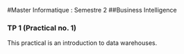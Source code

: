 #Master Informatique : Semestre 2
##Business Intelligence
### TP 1 (Practical no. 1)
This practical is an introduction to data warehouses.
